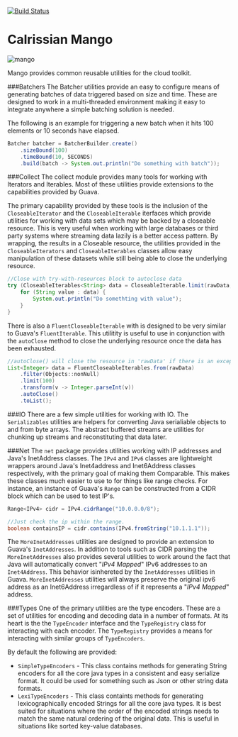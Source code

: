 [![Build Status](https://travis-ci.org/calrissian/mango.svg?branch=master)](https://travis-ci.org/calrissian/mango)

Calrissian Mango
================
![mango](http://www.gallafoods.com/images/mango.png "Mango")

Mango provides common reusable utilities for the cloud toolkit.

###Batchers
The Batcher utilities provide an easy to configure means of generating batches of data triggered based on size and time. 
These are designed to work in a multi-threaded environment making it easy to integrate anywhere a simple batching solution
is needed.

The following is an example for triggering a new batch when it hits 100 elements or 10 seconds have elapsed.
```java
Batcher batcher = BatcherBuilder.create()
    .sizeBound(100)
    .timeBound(10, SECONDS)
    .build(batch -> System.out.println("Do something with batch"));

```

###Collect
The collect module provides many tools for working with Iterators and Iterables. Most of these utilities provide extensions
to the capabilities provided by Guava. 

The primary capability provided by these tools is the inclusion of the ```CloseableIterator``` and the ```CloseableIterable``` iterfaces
which provide utilities for working with data sets which may be backed by a closeable resource.  This is very useful when
working with large databases or third party systems where streaming data lazily is a better access pattern.  By wrapping,
the results in a Closeable resource, the utilities provided in the ```CloseableIterators``` and ```CloseableIterables``` classes allow easy
manipulation of these datasets while still being able to close the underlying resource.

```java
//Close with try-with-resources block to autoclose data
try (CloseableIterables<String> data = CloseableIterable.limit(rawData, 100)) {
    for (String value : data) {
        System.out.println("Do somethting with value");   
    }
}

``` 

There is also a ```FluentCloseableIterable``` with is designed to be very similar to Guava's ```FluentIterable```. This 
utilitity is useful to use in conjunction with the ```autoClose``` method to close the underlying resource once the data
has been exhausted.

```java
//autoClose() will close the resource in 'rawData' if there is an exception or when done building the list.
List<Integer> data = FluentCloseableIterables.from(rawData)
    .filter(Objects::nonNull)
    .limit(100)
    .transform(v -> Integer.parseInt(v))
    .autoClose()
    .toList(); 
``` 

###IO
There are a few simple utilities for working with IO. The `Serializables` utilities are helpers for converting Java serialiable
objects to and from byte arrays. The abstract buffered streams are utilities for chunking up streams and reconstituting 
that data later.

###Net
The ```net``` package provides utilities working with IP addresses and Java's InetAddress classes.  The ```IPv4``` and ```IPv6```
classes are lightweight wrappers around Java's Inet4address and Inet6Address classes respectively, with the primary goal
of making them Comparable. This makes these classes much easier to use to for things like range checks.  For instance, 
an instance of Guava's ```Range``` can be constructed from a CIDR block which can be used to test IP's.

```java
Range<IPv4> cidr = IPv4.cidrRange("10.0.0.0/8");

//Just check the ip within the range.
boolean containsIP = cidr.contains(IPv4.fromString("10.1.1.1"));
```

The ```MoreInetAddresses``` utilities are designed to provide an extension to Guava's ```InetAddresses```.  In addition 
to tools such as CIDR parsing the ```MoreInetAddresses``` also provides several utilities to work around the fact that
Java will automatically convert "*IPv4 Mapped*" IPv6 addresses to an ```Inet4Address```.   This behavior isinhereted by 
the ```InetAddresses``` utilities in Guava.  ```MoreInetAddresses``` utilities will always preserve the original ipv6 
address as an Inet6Address irregardless of if it represents a "*IPv4 Mapped*" address.

###Types
One of the primary utilities are the type encoders. These are a set of utilities for encoding and decoding data in a
number of formats.  At its heart is the the ```TypeEncoder``` interface and the ```TypeRegistry``` class for interacting 
with each encoder.  The ```TypeRegistry``` provides a means for interacting with similar groups of ```TypeEncoders```.

By default the following are provided:
- ```SimpleTypeEncoders``` - This class contains methods for generating String encoders for all the core java types in a 
consistent and easy serialize format. It could be used for something such as Json or other string data formats.
- ```LexiTypeEncoders``` - This class containts methods for generating lexicographically encoded Strings for all the 
core java types. It is best suited for situations where the order of the encoded strings needs to match the same natural 
ordering of the original data.  This is useful in situations like sorted key-value databases. 